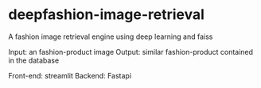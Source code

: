 # deepfashion-image-retrieval
A fashion image retrieval engine using deep learning and faiss

Input: an fashion-product image
Output: similar fashion-product contained in the database

Front-end: streamlit 
Backend: Fastapi